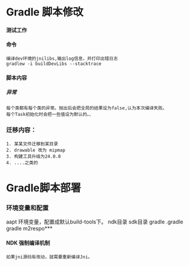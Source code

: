 # Gradle 脚本修改

#### 测试工作


#### 命令
	编译dev环境的jnilibs,输出log信息，并打印出错日志
	gradlew -i buildDevLibs --stacktrace

	


#### 脚本内容

##### 异常
	每个类都有每个类的异常。抛出后会把全局的结果设为false,认为本次编译失败。
	每个Task初始化时会把一些值设为默认的。、



### 迁移内容：

	1. 某某文件迁移到某目录
	2. drawable 改为 mipmap 
	3. 构建工具升级为24.0.0
	4. ....之类的
    


# Gradle脚本部署

### 环境变量和配置

aapt 环境变量，配置成默认build-tools下。
ndk目录
sdk目录
gradle .gradle
gradle m2respo***



#### NDK 强制编译机制
    如果jni源码有改动，就需要重新编译Jni。
